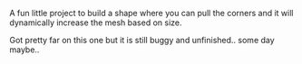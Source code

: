 A fun little project to build a shape where you can pull the corners and it will dynamically increase the mesh based on size.

Got pretty far on this one but it is still buggy and unfinished.. some day maybe..